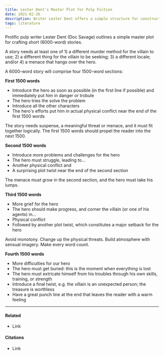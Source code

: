 ```yaml
---
title: Lester Dent's Master Plot for Pulp Fiction
date: 2021-02-26
description: Writer Lester Dent offers a simple structure for constructing short (6000-word) pulp stories. 
tags: literature
---
```


Prolific pulp writer Lester Dent (Doc Savage) outlines a simple master plot for crafting short (6000-word) stories. 

A story needs at least one of 1) a different murder method for the villain to use; 2) a different thing for the villain to be seeking; 3) a different locale; and/or 4) a menace that hangs over the hero.

A 6000-word story will comprise four 1500-word sections:

**First 1500 words**
- Introduce the hero as soon as possible (in the first line if possible) and immediately put him in danger or trobule
- The hero tries the solve the problem
- Introduce all the other characters
- The hero's efforts put him in actual physical conflict near the end of the first 1500 words

The story needs suspense, a meaningful threat or menace, and it must fit together logically. The first 1500 words should propel the reader into the next 1500.

**Second 1500 words** 
- Introduce more problems and challenges for the hero
- The hero must struggle, leading to...
- Another physical conflict and
- A surprising plot twist near the end of the second section

The menace must grow in the second section, and the hero must take his lumps. 

**Third 1500 words**
* More grief for the hero
* The hero should make progress, and corner the villain (or one of his agents) in...
* Physical conflict
* Followed by another plot twist, which constitutes a major setback for the hero

Avoid monotony. Change up the physical threats. Build atmosphere with sensual imagery. Make every word count. 

**Fourth 1500 words**
- More difficulties for our hero
- The hero must get buried: this is the moment when everything is lost
- The hero must extricate himself from his troubles through his own skills, training, or strength
- Introduce a final twist, e.g. the villain is an unexpected person; the treasure is worthless
- Have a great punch line at the end that leaves the reader with a warm feeling
---
#### Related
- Link

#### Citations
- Link